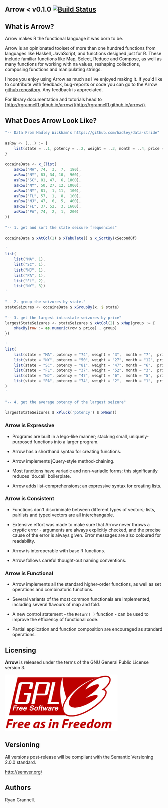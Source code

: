 Arrow < v0.1.0 [![Build Status](https://travis-ci.org/rgrannell1/arrow.png)](https://travis-ci.org/rgrannell1/arrow)
-----------------------------------


## What is Arrow?

Arrow makes R the functional language it was born to be.

Arrow is an opinionated toolset of more than one hundred functions from languages
like Haskell, JavaScript, and functions designed just for R. These
include familiar functions like Map, Select, Reduce and Compose, as
well as many functions for working with na values, reshaping collections,
composing functions and manipulating strings.

I hope you enjoy using Arrow as much as I've enjoyed making it.
If you'd like to contribute with feedback, bug-reports or code
you can go to the Arrow [github repository](https://github.com/rgrannell1/arrow).
Any feedback is appreciated.

For library documentation and tutorials head to
[http://rgrannell1.github.io/arrow/](http://rgrannell1.github.io/arrow/).


## What Does Arrow Look Like?

```javascript
"-- Data From Hadley Wickham's https://github.com/hadley/data-stride"

asRow <- (...) := {
	list(state = ..1, potency = ..2, weight = ..3, month = ..4, price = ..5)
}

cocaineData <- x_(list(
	asRow("MA", 74,  3,  7,  180),
	asRow("NY", 83, 34, 10,  960),
	asRow("SC", 81, 47,  6, 1800),
	asRow("NY", 50, 27, 12, 1000),
	asRow("NY", 81,  1, 11,  100),
	asRow("FL", 57,  1,  8,  100),
	asRow("NJ", 47,  6,  5,  400),
	asRow("FL", 37, 52,  3, 1600),
	asRow("PA", 74,  2,  1,  200)
))

"-- 1. get and sort the state seisure frequencies"

cocaineData $ xAtCol(1) $ xTabulate() $ x_SortBy(xSecondOf)

'
list(
    list("MA", 1), 
    list("SC", 1), 
    list("NJ", 1), 
    list("PA", 1), 
    list("FL", 2), 
    list("NY", 3))
'

"-- 2. group the seizures by state."
stateSeizures <- cocaineData $ xGroupBy(x. $ state)

"-- 3. get the largest intrastate seizures by price"
largestStateSeizures <- stateSeizures $ xAtCol(2) $ xMap(group := {
    xMaxBy(row := as.numeric(row $ price) , group)  
})

'
list(
	list(state = "MA", potency = "74", weight = "3",  month = "7",  price = "180"),
	list(state = "NY", potency = "50", weight = "27", month = "12", price = "1000"), 
	list(state = "SC", potency = "81", weight = "47", month = "6",  price = "1800"), 
	list(state = "FL", potency = "37", weight = "52", month = "3",  price = "1600"), 
	list(state = "NJ", potency = "47", weight = "6",  month = "5",  price = "400"), 
	list(state = "PA", potency = "74", weight = "2",  month = "1",  price = "200")
)
'

"-- 4. get the average potency of the largest seizure"

largestStateSeizures $ xPluck('potency') $ xMean()
```

### Arrow is Expressive

* Programs are built in a lego-like manner; stacking small,
uniquely-purposed functions into a larger program.

* Arrow has a shorthand syntax for creating functions.

* Arrow implements jQuery-style method-chaining.

* Most functions have variadic and non-variadic forms; this significantly reduces 
'do.call' boilerplate.

* Arrow adds list-comprehensions; an expressive syntax for creating lists.

### Arrow is Consistent

* Functions don't discriminate between different types of vectors; lists, pairlists
and typed vectors are all interchangable.

* Extensive effort was made to make sure that Arrow never throws
a cryptic error - arguments are always explicitly checked, and the precise
cause of the error is always given. Error messages are also coloured for readability.

* Arrow is interoperable with base R functions.

* Arrow follows careful thought-out naming conventions.

### Arrow is Functional

* Arrow implements all the standard higher-order functions,
as well as set operations and combinatoric functions.

* Several variants of the most common functionals are implemented,
including several flavours of map and fold.

* A new control statement - the ```Return( )``` function - can
be used to improve the efficiency of functional code.

* Partial application and function composition are encouraged
as standard operations.

## Licensing

**Arrow** is released under the terms of the GNU General Public License version 3.

<img src="gpl3.png" height = "180"> </img>


## Versioning

All versions post-release will be compliant with the Semantic Versioning 2.0.0 standard.

http://semver.org/

## Authors

Ryan Grannell.
